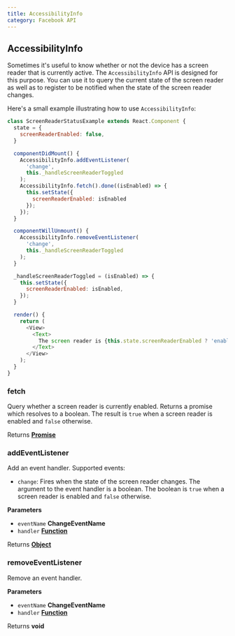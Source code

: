 ```yaml
---
title: AccessibilityInfo
category: Facebook API
---
```

<!-- Generated by documentation.js. Update this documentation by updating the source code. -->

## AccessibilityInfo

Sometimes it's useful to know whether or not the device has a screen reader that is currently active. The
`AccessibilityInfo` API is designed for this purpose. You can use it to query the current state of the
screen reader as well as to register to be notified when the state of the screen reader changes.

Here's a small example illustrating how to use `AccessibilityInfo`:

```javascript
class ScreenReaderStatusExample extends React.Component {
  state = {
    screenReaderEnabled: false,
  }

  componentDidMount() {
    AccessibilityInfo.addEventListener(
      'change',
      this._handleScreenReaderToggled
    );
    AccessibilityInfo.fetch().done((isEnabled) => {
      this.setState({
        screenReaderEnabled: isEnabled
      });
    });
  }

  componentWillUnmount() {
    AccessibilityInfo.removeEventListener(
      'change',
      this._handleScreenReaderToggled
    );
  }

  _handleScreenReaderToggled = (isEnabled) => {
    this.setState({
      screenReaderEnabled: isEnabled,
    });
  }

  render() {
    return (
      <View>
        <Text>
          The screen reader is {this.state.screenReaderEnabled ? 'enabled' : 'disabled'}.
        </Text>
      </View>
    );
  }
}
```

### fetch

Query whether a screen reader is currently enabled. Returns a promise which
resolves to a boolean. The result is `true` when a screen reader is enabled
and `false` otherwise.

Returns **[Promise](https://developer.mozilla.org/en-US/docs/Web/JavaScript/Reference/Global_Objects/Promise)** 

### addEventListener

Add an event handler. Supported events:

-   `change`: Fires when the state of the screen reader changes. The argument
    to the event handler is a boolean. The boolean is `true` when a screen
    reader is enabled and `false` otherwise.

**Parameters**

-   `eventName` **ChangeEventName** 
-   `handler` **[Function](https://developer.mozilla.org/en-US/docs/Web/JavaScript/Reference/Statements/function)** 

Returns **[Object](https://developer.mozilla.org/en-US/docs/Web/JavaScript/Reference/Global_Objects/Object)** 

### removeEventListener

Remove an event handler.

**Parameters**

-   `eventName` **ChangeEventName** 
-   `handler` **[Function](https://developer.mozilla.org/en-US/docs/Web/JavaScript/Reference/Statements/function)** 

Returns **void** 
